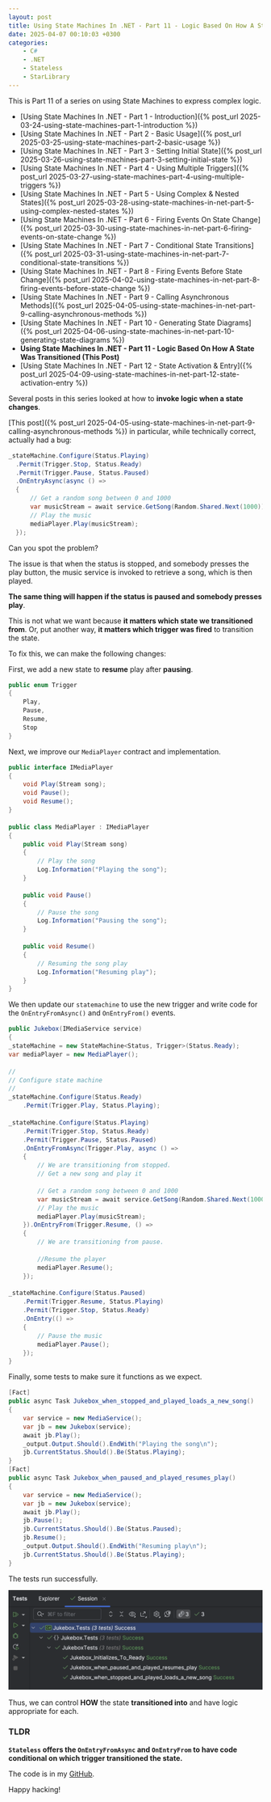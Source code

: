 ```yaml
---
layout: post
title: Using State Machines In .NET - Part 11 - Logic Based On How A State Was Transitioned
date: 2025-04-07 00:10:03 +0300
categories:
    - C#
    - .NET
    - Stateless
    - StarLibrary
---
```


This is Part 11 of a series on using State Machines to express complex logic.

- [Using State Machines In .NET  - Part 1 - Introduction]({% post_url 2025-03-24-using-state-machines-part-1-introduction %})
- [Using State Machines In .NET  - Part 2 - Basic Usage]({% post_url 2025-03-25-using-state-machines-part-2-basic-usage %})
- [Using State Machines In .NET  - Part 3 - Setting Initial State]({% post_url 2025-03-26-using-state-machines-part-3-setting-initial-state %})
- [Using State Machines In .NET  - Part 4 - Using Multiple Triggers]({% post_url 2025-03-27-using-state-machines-part-4-using-multiple-triggers %})
- [Using State Machines In .NET - Part 5 - Using Complex & Nested States]({% post_url 2025-03-28-using-state-machines-in-net-part-5-using-complex-nested-states %})
- [Using State Machines In .NET - Part 6 - Firing Events On State Change]({% post_url 2025-03-30-using-state-machines-in-net-part-6-firing-events-on-state-change %})
- [Using State Machines In .NET - Part 7 - Conditional State Transitions]({% post_url 2025-03-31-using-state-machines-in-net-part-7-conditional-state-transitions %})
- [Using State Machines In .NET - Part 8 - Firing Events Before State Change]({% post_url 2025-04-02-using-state-machines-in-net-part-8-firing-events-before-state-change %})
- [Using State Machines In .NET - Part 9 - Calling Asynchronous Methods]({% post_url 2025-04-05-using-state-machines-in-net-part-9-calling-asynchronous-methods %})
- [Using State Machines In .NET - Part 10 - Generating State Diagrams]({% post_url 2025-04-06-using-state-machines-in-net-part-10-generating-state-diagrams %})
- **Using State Machines In .NET - Part 11 - Logic Based On How A State Was Transitioned (This Post)**
- [Using State Machines In .NET - Part 12 - State Activation & Entry]({% post_url 2025-04-09-using-state-machines-in-net-part-12-state-activation-entry %})

Several posts in this series looked at how to **invoke logic when a state changes**.

[This post]({% post_url 2025-04-05-using-state-machines-in-net-part-9-calling-asynchronous-methods %}) in particular, while technically correct, actually had a bug:

```c#
_stateMachine.Configure(Status.Playing)
  .Permit(Trigger.Stop, Status.Ready)
  .Permit(Trigger.Pause, Status.Paused)
  .OnEntryAsync(async () =>
  {
      // Get a random song between 0 and 1000
      var musicStream = await service.GetSong(Random.Shared.Next(1000));
      // Play the music
      mediaPlayer.Play(musicStream);
  });
```

Can you spot the problem?

The issue is that when the status is stopped, and somebody presses the play button, the music service is invoked to retrieve a song, which is then played.

**The same thing will happen if the status is paused and somebody presses play**.

This is not what we want because **it matters which state we transitioned from**. Or, put another way, **it matters which trigger was fired** to transition the state.

To fix this, we can make the following changes:

First, we add a new state to **resume** play after **pausing**.

```c#
public enum Trigger
{
    Play,
    Pause,
    Resume,
    Stop
}
```

Next, we improve our `MediaPlayer` contract and implementation.

```c#
public interface IMediaPlayer
{
    void Play(Stream song);
    void Pause();
    void Resume();
}

public class MediaPlayer : IMediaPlayer
{
    public void Play(Stream song)
    {
        // Play the song 
        Log.Information("Playing the song");
    }

    public void Pause()
    {
        // Pause the song
        Log.Information("Pausing the song");
    }

    public void Resume()
    {
        // Resuming the song play
        Log.Information("Resuming play");
    }
}
```

We then update our `statemachine` to use the new trigger and write code for the `OnEntryFromAsync()` and `OnEntryFrom()` events.

```c#
public Jukebox(IMediaService service)
{
_stateMachine = new StateMachine<Status, Trigger>(Status.Ready);
var mediaPlayer = new MediaPlayer();

//
// Configure state machine
//
_stateMachine.Configure(Status.Ready)
    .Permit(Trigger.Play, Status.Playing);

_stateMachine.Configure(Status.Playing)
    .Permit(Trigger.Stop, Status.Ready)
    .Permit(Trigger.Pause, Status.Paused)
    .OnEntryFromAsync(Trigger.Play, async () =>
    {
        // We are transitioning from stopped.
        // Get a new song and play it

        // Get a random song between 0 and 1000
        var musicStream = await service.GetSong(Random.Shared.Next(1000));
        // Play the music
        mediaPlayer.Play(musicStream);
    }).OnEntryFrom(Trigger.Resume, () =>
    {
        // We are transitioning from pause.

        //Resume the player
        mediaPlayer.Resume();
    });

_stateMachine.Configure(Status.Paused)
    .Permit(Trigger.Resume, Status.Playing)
    .Permit(Trigger.Stop, Status.Ready)
    .OnEntry(() =>
    {
        // Pause the music
        mediaPlayer.Pause();
    });
}
```

Finally, some tests to make sure it functions as we expect.

```c#
[Fact]
public async Task Jukebox_when_stopped_and_played_loads_a_new_song()
{
    var service = new MediaService();
    var jb = new Jukebox(service);
    await jb.Play();
    _output.Output.Should().EndWith("Playing the song\n");
    jb.CurrentStatus.Should().Be(Status.Playing);
}
[Fact]
public async Task Jukebox_when_paused_and_played_resumes_play()
{
    var service = new MediaService();
    var jb = new Jukebox(service);
    await jb.Play();
    jb.Pause();
    jb.CurrentStatus.Should().Be(Status.Paused);
    jb.Resume();
    _output.Output.Should().EndWith("Resuming play\n");
    jb.CurrentStatus.Should().Be(Status.Playing);
}
```

The tests run successfully.

![](../images/2025/04/OnEntryFromTests.png)

Thus, we can control **HOW** the state **transitioned into** and have logic appropriate for each.

### TLDR

**`Stateless` offers the `OnEntryFromAsync` and `OnEntryFrom` to have code conditional on which trigger transitioned the state.**

The code is in my [GitHub](https://github.com/conradakunga/BlogCode/tree/master/2025-05-07%20-%20State%20Machines%20Part%2011).

Happy hacking!
